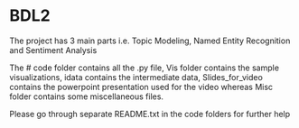 # BDL2
The project has 3 main parts i.e. Topic Modeling, Named Entity Recognition and Sentiment Analysis

The # code folder contains all the .py file, Vis folder contains the sample visualizations, idata contains the intermediate data, Slides_for_video contains the powerpoint presentation used for the video whereas Misc folder contains some miscellaneous files.

Please go through separate README.txt in the code folders for further help


